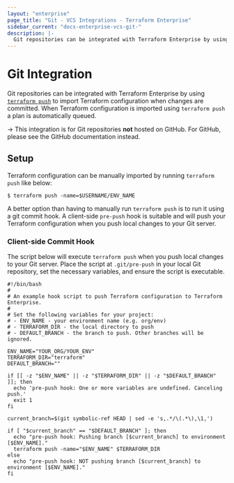 ```yaml
---
layout: "enterprise"
page_title: "Git - VCS Integrations - Terraform Enterprise"
sidebar_current: "docs-enterprise-vcs-git-"
description: |-
  Git repositories can be integrated with Terraform Enterprise by using push command.
---
```


# Git Integration

Git repositories can be integrated with Terraform Enterprise by using
[`terraform push`](/docs/commands/push.html) to import Terraform configuration
when changes are committed. When Terraform configuration is imported using
`terraform push` a plan is automatically queued.

-> This integration is for Git repositories **not** hosted on GitHub. For GitHub, please see the GitHub documentation instead.

## Setup

Terraform configuration can be manually imported by running `terraform push`
like below:

```shell
$ terraform push -name=$USERNAME/ENV_NAME
```

A better option than having to manually run `terraform push` is to run it
using a git commit hook. A client-side `pre-push` hook is suitable and will
push your Terraform configuration when you push local changes to your Git
server.

### Client-side Commit Hook

The script below will execute `terraform push` when you push local changes to
your Git server. Place the script at `.git/pre-push` in your local Git
repository, set the necessary variables, and ensure the script is executable.

```shell
#!/bin/bash
#
# An example hook script to push Terraform configuration to Terraform Enterprise.
#
# Set the following variables for your project:
# - ENV_NAME - your environment name (e.g. org/env)
# - TERRAFORM_DIR - the local directory to push
# - DEFAULT_BRANCH - the branch to push. Other branches will be ignored.

ENV_NAME="YOUR_ORG/YOUR_ENV"
TERRAFORM_DIR="terraform"
DEFAULT_BRANCH=""

if [[ -z "$ENV_NAME" || -z "$TERRAFORM_DIR" || -z "$DEFAULT_BRANCH" ]]; then
  echo 'pre-push hook: One or more variables are undefined. Canceling push.'
  exit 1
fi

current_branch=$(git symbolic-ref HEAD | sed -e 's,.*/\(.*\),\1,')

if [ "$current_branch" == "$DEFAULT_BRANCH" ]; then
  echo "pre-push hook: Pushing branch [$current_branch] to environment [$ENV_NAME]."
  terraform push -name="$ENV_NAME" $TERRAFORM_DIR
else
  echo "pre-push hook: NOT pushing branch [$current_branch] to environment [$ENV_NAME]."
fi

```
